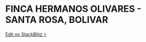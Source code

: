 # FINCA HERMANOS OLIVARES - SANTA ROSA, BOLIVAR

[Edit on StackBlitz ⚡️](https://stackblitz.com/edit/nextjs-t77emg)

